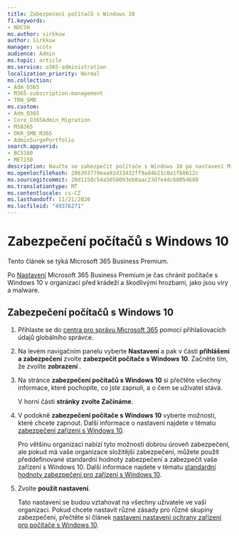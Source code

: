 ```yaml
---
title: Zabezpečení počítačů s Windows 10
f1.keywords:
- NOCSH
ms.author: sirkkuw
author: Sirkkuw
manager: scotv
audience: Admin
ms.topic: article
ms.service: o365-administration
localization_priority: Normal
ms.collection:
- Adm_O365
- M365-subscription-management
- TRN_SMB
ms.custom:
- Adm_O365
- Core_O365Admin_Migration
- MSB365
- OKR_SMB_M365
- AdminSurgePortfolio
search.appverid:
- BCS160
- MET150
description: Naučte se zabezpečit počítače s Windows 10 po nastavení Microsoft 365 Business Premium.
ms.openlocfilehash: 286393779eaa92d33432ff9ad4b21c0a1fb8612c
ms.sourcegitcommit: 20d1158c54a5058093eb8aac23d7e4dc68054688
ms.translationtype: MT
ms.contentlocale: cs-CZ
ms.lasthandoff: 11/21/2020
ms.locfileid: "49376271"
---
```

# <a name="secure-windows-10-computers"></a>Zabezpečení počítačů s Windows 10

Tento článek se týká Microsoft 365 Business Premium.

Po [Nastavení](set-up.md) Microsoft 365 Business Premium je čas chránit počítače s Windows 10 v organizaci před krádeží a škodlivými hrozbami, jako jsou viry a malware.

## <a name="to-secure-your-windows-10-computers"></a>Zabezpečení počítačů s Windows 10

1. Přihlaste se do [centra pro správu Microsoft 365](https://admin.microsoft.com) pomocí přihlašovacích údajů globálního správce. 
2. Na levém navigačním panelu vyberte **Nastavení** a pak v části **přihlášení a zabezpečení** zvolte **zabezpečit počítače s Windows 10**. Začněte tím, že zvolíte **zobrazení** .
3. Na stránce **zabezpečení počítačů s Windows 10** si přečtěte všechny informace, které pochopíte, co jste zapnuli, a o čem se uživatel stává.

    V horní části **stránky zvolte Začínáme**.

4. V podokně **zabezpečení počítače s Windows 10** vyberte možnosti, které chcete zapnout. Další informace o nastavení najdete v tématu [zabezpečení zařízení s Windows 10](secure-windows-10-devices.md). 
    
    Pro většinu organizací nabízí tyto možnosti dobrou úroveň zabezpečení, ale pokud má vaše organizace složitější zabezpečení, můžete použít předdefinované standardní hodnoty zabezpečení a zabezpečit vaše zařízení s Windows 10. Další informace najdete v tématu [standardní hodnoty zabezpečení pro zařízení s Windows 10](https://docs.microsoft.com/mem/intune/protect/security-baselines).   

1. Zvolte **použít nastavení**.

    Tato nastavení se budou vztahovat na všechny uživatele ve vaší organizaci. Pokud chcete nastavit různé zásady pro různé skupiny zabezpečení, přečtěte si článek [nastavení nastavení ochrany zařízení pro počítače s Windows 10](protection-settings-for-windows-10-pcs.md).
